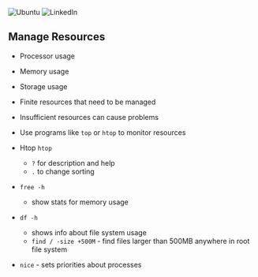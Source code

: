 ![Ubuntu](https://img.shields.io/badge/Ubuntu-E95420?style=for-the-badge&logo=ubuntu&logoColor=white)
![LinkedIn](https://img.shields.io/badge/linkedin-%230077B5.svg?style=for-the-badge&logo=linkedin&logoColor=white)

## Manage Resources
- Processor usage
- Memory usage
- Storage usage
- Finite resources that need to be managed
- Insufficient resources can cause problems
- Use programs like `top` or `htop` to monitor resources

- Htop `htop`
  - `?` for description and help
  - `.` to change sorting
- `free -h`
  - show stats for memory usage
- `df -h`
  - shows info about file system usage
  - `find / -size +500M` - find files larger than 500MB anywhere in root file system
- `nice` - sets priorities about processes
